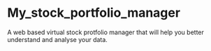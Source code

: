# My_stock_portfolio_manager
A web based virtual stock protfolio manager that will help you better understand and analyse your data.
